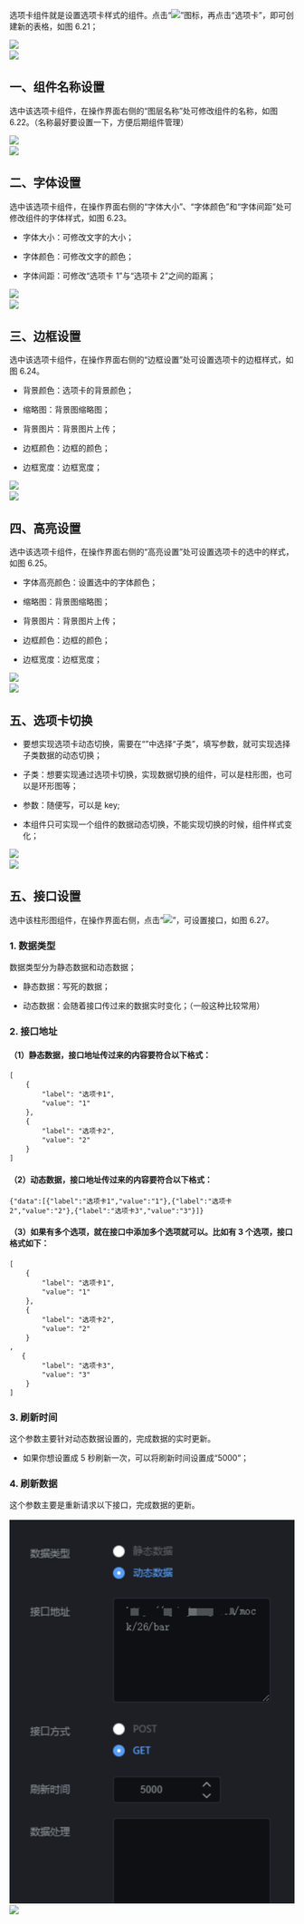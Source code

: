 选项卡组件就是设置选项卡样式的组件。点击“![](https://img.kancloud.cn/e4/c1/e4c19480b992403fd3f915b50779c1f7_28x27.png)”图标，再点击“选项卡”，即可创建新的表格，如图 6.21；

![](https://img.kancloud.cn/b8/7f/b87f22980916e7564555deaa2e8e75dc_897x352.png)  
![](https://img.kancloud.cn/4f/cf/4fcf90600da125afdaff5f13c0edc0ac_796x32.png)

## **一、组件名称设置**

选中该选项卡组件，在操作界面右侧的“图层名称”处可修改组件的名称，如图 6.22。（名称最好要设置一下，方便后期组件管理）

![](https://img.kancloud.cn/9e/c3/9ec3ecdb6d9d3f64d071e1935478a3cf_890x522.png)  
![](https://img.kancloud.cn/2f/d6/2fd617f8f2eed767bb9ec5625fb07c5a_801x41.png)

## **二、字体设置**

选中该选项卡组件，在操作界面右侧的“字体大小”、“字体颜色”和“字体间距”处可修改组件的字体样式，如图 6.23。

- 字体大小：可修改文字的大小；

- 字体颜色：可修改文字的颜色；

- 字体间距：可修改“选项卡 1”与“选项卡 2”之间的距离；

![](https://img.kancloud.cn/10/c7/10c7d9e47c90f6f3a88d4175ac1cbbdc_828x505.png)  
![](https://img.kancloud.cn/45/3d/453dadf4b895d4c0c4ce8f60fe71e1ce_801x37.png)

## **三、边框设置**

选中该选项卡组件，在操作界面右侧的“边框设置”处可设置选项卡的边框样式，如图 6.24。

- 背景颜色：选项卡的背景颜色；

- 缩略图：背景图缩略图；

- 背景图片：背景图片上传；

- 边框颜色：边框的颜色；

- 边框宽度：边框宽度；

![](https://img.kancloud.cn/e6/37/e6374bee4fac365a6f28b44c2a4a9c74_673x475.png)  
![](https://img.kancloud.cn/37/e2/37e2a72afab6e89e83cc7147b262c51e_795x43.png)

## **四、高亮设置**

选中该选项卡组件，在操作界面右侧的“高亮设置”处可设置选项卡的选中的样式，如图 6.25。

- 字体高亮颜色：设置选中的字体颜色；

- 缩略图：背景图缩略图；

- 背景图片：背景图片上传；

- 边框颜色：边框的颜色；

- 边框宽度：边框宽度；

![](https://img.kancloud.cn/31/38/3138fa3eb5d3c84ff68d7de2434709b3_691x412.png)  
![](https://img.kancloud.cn/d3/cf/d3cf9e27e4bffc0a61aee7dc51277801_797x41.png)

## **五、选项卡切换**

- 要想实现选项卡动态切换，需要在“”中选择“子类”，填写参数，就可实现选择子类数据的动态切换；

- 子类：想要实现通过选项卡切换，实现数据切换的组件，可以是柱形图，也可以是环形图等；

- 参数：随便写，可以是 key;

- 本组件只可实现一个组件的数据动态切换，不能实现切换的时候，组件样式变化；

![](https://img.kancloud.cn/1c/5b/1c5bc3449ed9d3d1997852bb7c68b215_1334x510.png)  
![](https://img.kancloud.cn/da/fb/dafb74dcb31447ff2c8fc6469e6a5ee7_803x43.png)

## **五、接口设置**

选中该柱形图组件，在操作界面右侧，点击“![](https://img.kancloud.cn/e6/f9/e6f9502306b50d834fffeeb54025ae0e_305x54.png)”，可设置接口，如图 6.27。

### 1\. 数据类型

数据类型分为静态数据和动态数据；

- 静态数据：写死的数据；

- 动态数据：会随着接口传过来的数据实时变化；（一般这种比较常用）

### 2\. 接口地址

#### （1）静态数据，接口地址传过来的内容要符合以下格式：

```
[
    {
        "label": "选项卡1",
        "value": "1"
    },
    {
        "label": "选项卡2",
        "value": "2"
    }
]

```

#### （2）动态数据，接口地址传过来的内容要符合以下格式：

```
{"data":[{"label":"选项卡1","value":"1"},{"label":"选项卡2","value":"2"},{"label":"选项卡3","value":"3"}]}

```

#### （3）如果有多个选项，就在接口中添加多个选项就可以。比如有 3 个选项，接口格式如下：

```
[
    {
        "label": "选项卡1",
        "value": "1"
    },
    {
        "label": "选项卡2",
        "value": "2"
    }
,
   {
        "label": "选项卡3",
        "value": "3"
    }
]

```

### 3\. 刷新时间

这个参数主要针对动态数据设置的，完成数据的实时更新。

- 如果你想设置成 5 秒刷新一次，可以将刷新时间设置成“5000”；

### 4\. 刷新数据

这个参数主要是重新请求以下接口，完成数据的更新。

![](images/screenshot_1622423211355.png)
![](https://img.kancloud.cn/46/9e/469e1aab62dfbe09d36053f762c71c52_798x40.png)

